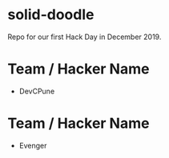 # solid-doodle
Repo for our first Hack Day in December 2019.

# Team / Hacker Name
 * DevCPune

# Team / Hacker Name
 * Evenger
